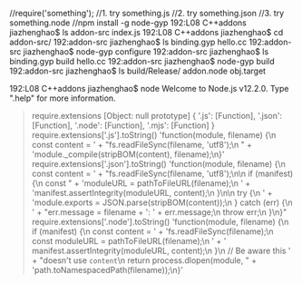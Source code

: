 //require('something');
//1. try something.js
//2. try something.json
//3. try something.node
//npm install -g node-gyp
192:L08 C++addons jiazhenghao$ ls
addon-src       index.js
192:L08 C++addons jiazhenghao$ cd addon-src/
192:addon-src jiazhenghao$ ls
binding.gyp     hello.cc
192:addon-src jiazhenghao$ node-gyp configure
192:addon-src jiazhenghao$ ls
binding.gyp     build           hello.cc
192:addon-src jiazhenghao$ node-gyp build
192:addon-src jiazhenghao$ ls build/Release/
addon.node      obj.target

192:L08 C++addons jiazhenghao$ node
Welcome to Node.js v12.2.0.
Type ".help" for more information.
> require.extensions
[Object: null prototype] {
  '.js': [Function],
  '.json': [Function],
  '.node': [Function],
  '.mjs': [Function]
}
> require.extensions['.js'].toString()
'function(module, filename) {\n  const content = ' +
  "fs.readFileSync(filename, 'utf8');\n  " +
  'module._compile(stripBOM(content), filename);\n}'
> require.extensions['.json'].toString()
'function(module, filename) {\n  const content = ' +
  "fs.readFileSync(filename, 'utf8');\n\n  if (manifest) {\n    const " +
  'moduleURL = pathToFileURL(filename);\n    ' +
  'manifest.assertIntegrity(moduleURL, content);\n  }\n\n  try {\n    ' +
  'module.exports = JSON.parse(stripBOM(content));\n  } catch (err) {\n    ' +
  "err.message = filename + ': ' + err.message;\n    throw err;\n  }\n}"
> require.extensions['.node'].toString()
'function(module, filename) {\n  if (manifest) {\n    const content = ' +
  'fs.readFileSync(filename);\n    const moduleURL = pathToFileURL(filename);\n   ' +
  ' manifest.assertIntegrity(moduleURL, content);\n  }\n  // Be aware this ' +
  "doesn't use `content`\n  return process.dlopen(module, " +
  'path.toNamespacedPath(filename));\n}'
